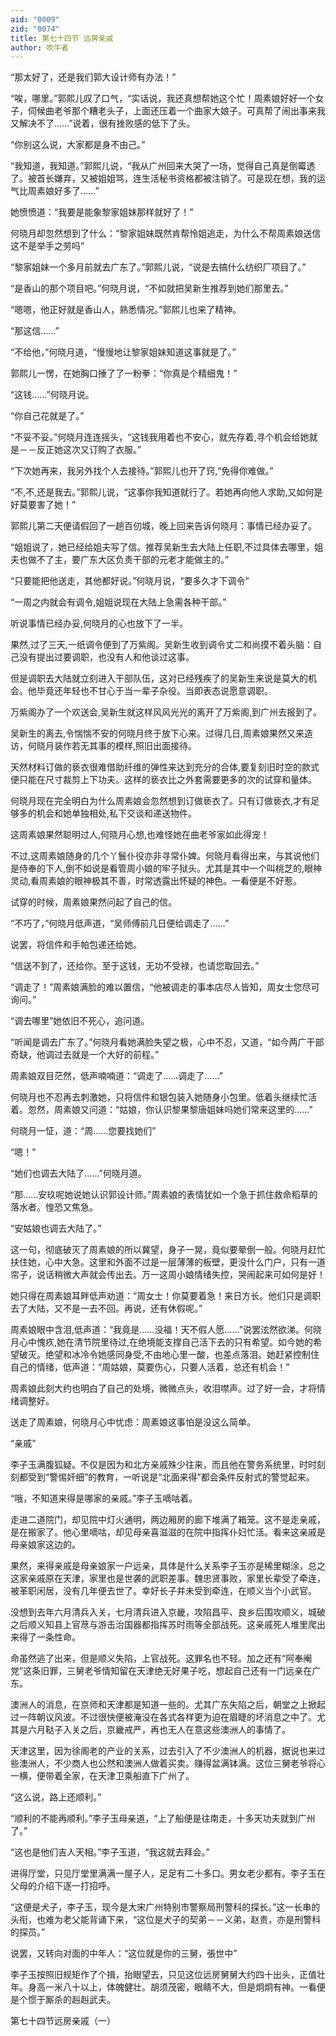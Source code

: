 ```yaml
---
aid: "0009"
zid: "0074"
title: 第七十四节 远房亲戚
author: 吹牛者
---
```


“那太好了，还是我们郭大设计师有办法！”

“唉，哪里。”郭熙儿叹了口气，“实话说，我还真想帮她这个忙！周素娘好好一个女子，伺候曲老爷那个糟老头子，上面还压着一个曲家大娘子。可真帮了闹出事来我又解决不了……”说着，很有挫败感的低下了头。

“你别这么说，大家都是身不由己。”

“我知道，我知道。”郭熙儿说，“我从广州回来大哭了一场，觉得自己真是倒霉透了。被首长嫌弃，又被姐姐骂，连生活秘书资格都被注销了。可是现在想，我的运气比周素娘好多了……”

她愤愤道：“我要是能象黎家姐妹那样就好了！”

何晓月却忽然想到了什么：“黎家姐妹既然肯帮怜姐逃走，为什么不帮周素娘送信这不是举手之劳吗”

“黎家姐妹一个多月前就去广东了。”郭熙儿说，“说是去搞什么纺织厂项目了。”

“是香山的那个项目吧。”何晓月说，“不如就把吴新生推荐到她们那里去。”

“嗯嗯，他正好就是香山人，熟悉情况。”郭熙儿也来了精神。

“那这信……”

“不给他，”何晓月道，“慢慢地让黎家姐妹知道这事就是了。”

郭熙儿一愣，在她胸口捶了了一粉拳：“你真是个精细鬼！”

“这钱……”何晓月说。

“你自己花就是了。”

“不妥不妥。”何晓月连连摇头，“这钱我用着也不安心，就先存着,寻个机会给她就是－－反正她这次又订购了衣服。”

“下次她再来，我另外找个人去接待。”郭熙儿也开了窍,“免得你难做。”

“不,不,还是我去。”郭熙儿说，“这事你我知道就行了。若她再向他人求助,又如何是好莫要害了她！”

郭熙儿第二天便请假回了一趟百仞城，晚上回来告诉何晓月：事情已经办妥了。

“姐姐说了，她已经给姐夫写了信。推荐吴新生去大陆上任职,不过具体去哪里，姐夫也做不了主，要广东大区负责干部的元老才能做主的。”

“只要能把他送走，其他都好说。”何晓月说，“要多久才下调令”

“一周之内就会有调令,姐姐说现在大陆上急需各种干部。”

听说事情已经办妥,何晓月的心也放下了一半。

果然,过了三天,一纸调令便到了万紫阁。吴新生收到调令丈二和尚摸不着头脑：自己没有提出过要调职，也没有人和他谈过这事。

但是调职去大陆就立刻进入干部队伍，这对已经残疾了的吴新生来说是莫大的机会。他毕竟还年轻也不甘心于当一辈子杂役。当即表态说愿意调职。

万紫阁办了一个欢送会,吴新生就这样风风光光的离开了万紫阁,到广州去报到了。

吴新生的离去,令惴惴不安的何晓月终于放下心来。过得几日,周素娘果然又来造访，何晓月装作若无其事的模样,照旧出面接待。

天然材料订做的亵衣很难借助纤维的弹性来达到充分的合体,要复刻旧时空的款式便只能在尺寸裁剪上下功夫。这样的亵衣比之外套需要更多的次的试穿和量体。

何晓月现在完全明白为什么周素娘会忽然想到订做亵衣了。只有订做亵衣,才有足够多的机会和她单独相处,私下交谈和递送物件。

这周素娘果然聪明过人,何晓月心想,也难怪她在曲老爷家如此得宠！

不过,这周素娘随身的几个丫鬟仆役亦非寻常仆婢。何晓月看得出来，与其说他们是侍奉的下人,倒不如说是看管周小娘的牢子狱头。尤其是其中一个叫桃芝的,眼神灵动,看周素娘的眼神极其不善，时常透露出怀疑的神色。一看便是不好惹。

试穿的时候，周素娘果然问起了自己的信。

“不巧了，”何晓月低声道，“吴师傅前几日便给调走了……”

说罢，将信件和手帕包递还给她。

“信送不到了，还给你。至于这钱，无功不受禄，也请您取回去。”

“调走了！”周素娘满脸的难以置信，“他被调走的事本店尽人皆知，周女士您尽可询问。”

“调去哪里”她依旧不死心，追问道。

“听闻是调去广东了。”何晓月看她满脸失望之极，心中不忍，又道，“如今两广干部奇缺，他调过去就是一个大好的前程。”

周素娘双目茫然，低声喃喃道：“调走了……调走了……”

何晓月也不忍再去刺激她，只将信件和银包装入她随身小包里。低着头继续忙活着。忽然，周素娘又问道：“姑娘，你认识黎果黎唐姐妹吗她们常来这里的……”

何晓月一怔，道：“周……您要找她们”

“嗯！”

“她们也调去大陆了……”何晓月道。

“那……安玖呢她说她认识郭设计师。”周素娘的表情犹如一个急于抓住救命稻草的落水者。惶恐又焦急。

“安姑娘也调去大陆了。”

这一句，彻底破灭了周素娘的所以冀望，身子一晃，竟似要晕倒一般。何晓月赶忙扶住她，心中大急。这里和外面不过是一层薄薄的板壁，更没什么门户，只有一道帘子，说话稍微大声就会传出去。万一这周小娘情绪失控，哭闹起来可如何是好！

她只得在周素娘耳畔低声劝道：“周女士！你莫要着急！来日方长。他们只是调职去了大陆，又不是一去不回。再说，还有休假呢。”

周素娘眼中含泪,低声道：“我竟是……没福！天不假人愿……”说罢泫然欲涕。何晓月心中愧疚,她在清节院里待过,在绝境能支撑自己活下去的只有希望。如今她的希望破灭。绝望和冰冷令她感同身受,不由地心里一酸，也差点落泪。她赶紧控制住自己的情绪，低声道：“周姑娘，莫要伤心，只要人活着，总还有机会！”

周素娘此刻大约也明白了自己的处境，微微点头，收泪噤声。过了好一会，才将情绪调整好。

送走了周素娘，何晓月心中忧虑：周素娘这事怕是没这么简单。

“亲戚”

李子玉满腹狐疑。不仅是因为和北方亲戚殊少往来，而且他在警务系统里，时时刻刻都受到“警惕奸细”的教育，一听说是“北面来得”都会条件反射式的警觉起来。

“哦，不知道来得是哪家的亲戚。”李子玉嘀咕着。

走进二道院门，却见院中灯火通明，两边厢房的廊下堆满了箱笼。这不是走亲戚，是在搬家了。他心里嘀咕，却见母亲喜滋滋的在院中指挥仆妇忙活。看来这亲戚是母亲娘家这边的。

果然，来得亲戚是母亲娘家一户远亲，具体是什么关系李子玉亦是稀里糊涂，总之这家亲戚原在天津，家里也是世袭的武职差事。魏忠贤事败，家里长辈受了牵连，被革职闲居，没有几年便去世了。幸好长子并未受到牵连，在顺义当个小武官。



没想到去年六月清兵入关，七月清兵进入京畿，攻陷昌平、良乡后围攻顺义，城破之后顺义知县上官荩与游击治国器都指挥苏时雨等全部战死。这亲戚死人堆里爬出来得了一条性命。

命虽然逃了出来，但是顺义失陷，上官战死。这罪名也不轻。加之还有“阿奉阉党”这条旧罪，三舅老爷情知留在天津绝无好果子吃，想起自己还有一门远亲在广东。

澳洲人的消息，在京师和天津都是知道一些的。尤其广东失陷之后，朝堂之上掀起过一阵朝议风波。不过很快便被淹没在各式各样更为迫在眉睫的坏消息之中了。尤其是六月鞑子入关之后，京畿戒严，再也无人在意这些澳洲人的事情了。

天津这里，因为徐阁老的产业的关系，过去引入了不少澳洲人的机器，据说也来过些澳洲人，不少商人也公然和澳洲人做着买卖。赚得盆满钵满。这位三舅老爷将心一横，便带着全家，在天津卫乘船直下广州了。

“这么说，路上还顺利。”

“顺利的不能再顺利。”李子玉母亲道，“上了船便是往南走，十多天功夫就到广州了。”

“这也是他们吉人天相。”李子玉道，“我这就去拜会。”

进得厅堂，只见厅堂里满满一屋子人，足足有二十多口。男女老少都有。李子玉在父母的介绍下逐一打招呼。

“这便是犬子，李子玉，现今是大宋广州特别市警察局刑警科的探长。”这一长串的头衔，也难为老父能背诵下来，“这位是犬子的契弟－－义弟，赵贵，亦是刑警科的探员。”

说罢，又转向对面的中年人：“这位就是你的三舅，張世中”

李子玉按照旧规矩作了个揖，抬眼望去，只见这位远房舅舅大约四十出头，正值壮年。身高一米八十以上，体魄健壮。胡须茂密，眼睛不大，但是炯炯有神。一看便是个惯于厮杀的赳赳武夫。

第七十四节远房亲戚（一）

